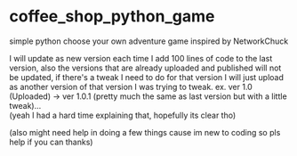 # coffee_shop_python_game
simple python choose your own adventure game inspired by NetworkChuck

I will update as new version each time I add 100 lines of code to the last version, also the versions that are already uploaded and published will not be updated, if there's a tweak I need to do for that version I will just upload as another version of that version I was trying to tweak. ex. ver 1.0 (Uploaded) -> ver 1.0.1 (pretty much the same as last version but with a little tweak)...<br/>
(yeah I had a hard time explaining that, hopefully its clear tho)

(also might need help in doing a few things cause im new to coding so pls help if you can thanks)
